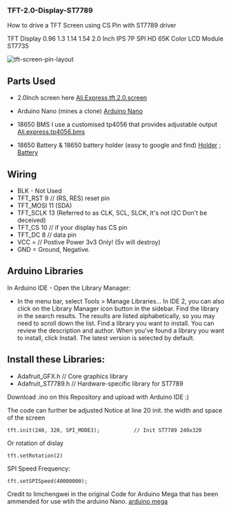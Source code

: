 ### TFT-2.0-Display-ST7789
How to drive a TFT Screen using CS Pin with ST7789 driver

TFT Display 0.96 1.3 1.14 1.54 2.0 Inch IPS 7P SPI HD 65K Color LCD Module ST7735

![tft-screen-pin-layout](https://github.com/Jekyllz/TFT-2.0-Display-ST7789/assets/24834166/2b9ab6d6-14ef-467c-a98e-e7d440d3734c)


## Parts Used
* 2.0Inch screen here [Ali.Express.tft.2.0.screen](https://nl.aliexpress.com/item/32859772356.html?spm=a2g0o.order_list.order_list_main.401.df0379d2loXv5B&gatewayAdapt=glo2nld)
* Arduino Nano (mines a clone) [Arduino Nano](https://www.amazon.co.uk/gp/product/B072BMYZ18/ref=ppx_yo_dt_b_search_asin_title?ie=UTF8&psc=1)
* 18650 BMS I use a customised tp4056 that provides adjustable output [Ali.express.tp4056.bms](https://nl.aliexpress.com/item/1005004616088520.html?spm=a2g0o.order_list.order_list_main.108.21ef79d2kQJoub&gatewayAdapt=glo2nld)
  
* 18650 Battery & 18650 battery holder (easy to google and find) [Holder](https://nl.aliexpress.com/item/1005005084346241.html?spm=a2g0o.productlist.main.3.4efc75886lWDEn&algo_pvid=a93a391b-e36f-4ed0-99de-d28d16f3f60e&algo_exp_id=a93a391b-e36f-4ed0-99de-d28d16f3f60e-1&pdp_npi=3%40dis%21GBP%215.83%212.8%212.62%21%217.21%21%21%4021227f0f16889136359864900d077a%2112000031584753183%21sea%21UK%212497487056&curPageLogUid=K0xFXddcbtTP) ; [Battery](https://nl.aliexpress.com/item/32810252344.html?spm=a2g0o.order_list.order_list_main.81.21ef79d2BWutpn&gatewayAdapt=glo2nld)

  
## Wiring
* BLK - Not Used
* TFT_RST 9 // (RS, RES) reset pin
* TFT_MOSI 11 (SDA)
* TFT_SCLK 13 (Referred to as CLK, SCL, SLCK, It's not I2C Don't be deceived)
* TFT_CS 10 // if your display has CS pin
* TFT_DC 8 // data pin
* VCC = // Postive Power 3v3 Only! (5v will destroy)
* GND = Ground, Negative.


## Arduino Libraries
In Arduino IDE - Open the Library Manager:
* In the menu bar, select Tools > Manage Libraries…
In IDE 2, you can also click on the Library Manager icon button in the sidebar.
Find the library in the search results. The results are listed alphabetically, so you may need to scroll down the list.
Find a library you want to install. You can review the description and author. When you’ve found a library you want to install, click Install. The latest version is selected by default.

## Install these Libraries:
* Adafruit_GFX.h    // Core graphics library
* Adafruit_ST7789.h // Hardware-specific library for ST7789

Download .ino on this Repository and upload with Arduino IDE :)

The code can further be adjusted
Notice at line 20 init. the width and space of the screen
```
tft.init(240, 320, SPI_MODE3);           // Init ST7789 240x320
```
Or rotation of dislay
```
tft.setRotation(2)
```
SPI Speed Frequency:
```
tft.setSPISpeed(40000000);
```

Credit to limchengwei in the original Code for Arduino Mega that has been ammended for use wtih the arduino Nano. [arduino mega]([url](https://www.hackster.io/limchengwei/st7789-lcd-with-arduino-mega-and-potential-divider-3db631)https://www.hackster.io/limchengwei/st7789-lcd-with-arduino-mega-and-potential-divider-3db631)

